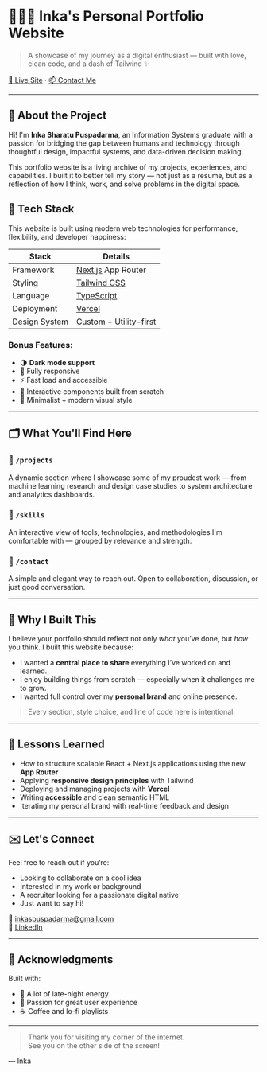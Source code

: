 # 🧑🏻‍💻 Inka's Personal Portfolio Website

> A showcase of my journey as a digital enthusiast — built with love, clean code, and a dash of Tailwind ✨

[🔗 Live Site](https://v0-inkaportfolio.vercel.app/) · [📫 Contact Me](mailto:inkaspuspadarma@gmail.com)

---

## 🌟 About the Project

Hi! I'm **Inka Sharatu Puspadarma**, an Information Systems graduate with a passion for bridging the gap between humans and technology through thoughtful design, impactful systems, and data-driven decision making.

This portfolio website is a living archive of my projects, experiences, and capabilities. I built it to better tell my story — not just as a resume, but as a reflection of how I think, work, and solve problems in the digital space.

## 🔧 Tech Stack

This website is built using modern web technologies for performance, flexibility, and developer happiness:

| Stack       | Details                                  |
|-------------|-------------------------------------------|
| Framework   | [Next.js](https://nextjs.org/) App Router |
| Styling     | [Tailwind CSS](https://tailwindcss.com/)  |
| Language    | [TypeScript](https://www.typescriptlang.org/) |
| Deployment  | [Vercel](https://vercel.com/)             |
| Design System | Custom + Utility-first                  |

### Bonus Features:
- 🌗 **Dark mode support**
- 📱 Fully responsive
- ⚡ Fast load and accessible
- 🧠 Interactive components built from scratch
- 💅 Minimalist + modern visual style

---

## 🗂️ What You'll Find Here

### 📁 `/projects`
A dynamic section where I showcase some of my proudest work — from machine learning research and design case studies to system architecture and analytics dashboards.

### 📁 `/skills`
An interactive view of tools, technologies, and methodologies I'm comfortable with — grouped by relevance and strength.

### 📁 `/contact`
A simple and elegant way to reach out. Open to collaboration, discussion, or just good conversation.

---

## 💼 Why I Built This

I believe your portfolio should reflect not only *what* you’ve done, but *how* you think. I built this website because:

- I wanted a **central place to share** everything I’ve worked on and learned.
- I enjoy building things from scratch — especially when it challenges me to grow.
- I wanted full control over my **personal brand** and online presence.

> Every section, style choice, and line of code here is intentional.

---

## 🧠 Lessons Learned

- How to structure scalable React + Next.js applications using the new **App Router**
- Applying **responsive design principles** with Tailwind
- Deploying and managing projects with **Vercel**
- Writing **accessible** and clean semantic HTML
- Iterating my personal brand with real-time feedback and design

---

## ✉️ Let's Connect

Feel free to reach out if you’re:

- Looking to collaborate on a cool idea
- Interested in my work or background
- A recruiter looking for a passionate digital native
- Just want to say hi!

📧 [inkaspuspadarma@gmail.com](mailto:inkaspuspadarma@gmail.com)  
🔗 [LinkedIn](https://linkedin.com/in/inkaspuspadarma)

---

## 🙌 Acknowledgments

Built with:
- 💖 A lot of late-night energy
- 🧠 Passion for great user experience
- ☕ Coffee and lo-fi playlists

---

> Thank you for visiting my corner of the internet.  
> See you on the other side of the screen!

— Inka

